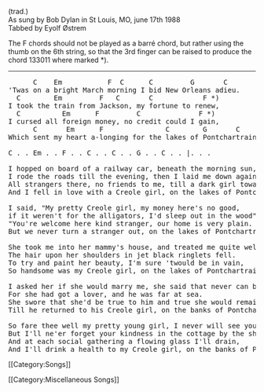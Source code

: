 (trad.) <br>
As sung by Bob Dylan in St Louis, MO, june 17th 1988<br>
Tabbed by Eyolf Østrem

The F chords should not be played as a barré chord, but rather using
the thumb on the 6th string, so that the 3rd finger can be raised to
produce the chord 133011 where marked <nowiki>*</nowiki>).

----
<pre class="verse">
      C    Em           F  C      C         G       C
'Twas on a bright March morning I bid New Orleans adieu.
  C        Em         F   C       C            F *)
I took the train from Jackson, my fortune to renew,
  C          Em      F         C              F *)
I cursed all foreign money, no credit could I gain,
      C       Em      F               C        G       C
Which sent my heart a-longing for the lakes of Pontchartrain.

C . . Em . . F . . C . . C . . G . . C . . |. . .

I hopped on board of a railway car, beneath the morning sun,
I rode the roads till the evening, then I laid me down again,
All strangers there, no friends to me, till a dark girl towards me came,
And I fell in love with a Creole girl, on the lakes of Pontchartrain.

I said, "My pretty Creole girl, my money here's no good,
if it weren't for the alligators, I'd sleep out in the wood".
"You're welcome here kind stranger, our home is very plain.
But we never turn a stranger out, on the lakes of Pontchartrain."

She took me into her mammy's house, and treated me quite well,
The hair upon her shoulders in jet black ringlets fell.
To try and paint her beauty, I'm sure 'twould be in vain,
So handsome was my Creole girl, on the lakes of Pontchartrain.

I asked her if she would marry me, she said that never can be,
For she had got a lover, and he was far at sea.
She swore that she'd be true to him and true she would remain.
Till he returned to his Creole girl, on the banks of Pontchartrain.

So fare thee well my pretty young girl, I never will see you no more,
But I'll ne'er forget your kindness in the cottage by the shore.
And at each social gathering a flowing glass I'll drain,
And I'll drink a health to my Creole girl, on the banks of Pontchartrain.
</pre>

[[Category:Songs]]

[[Category:Miscellaneous Songs]]